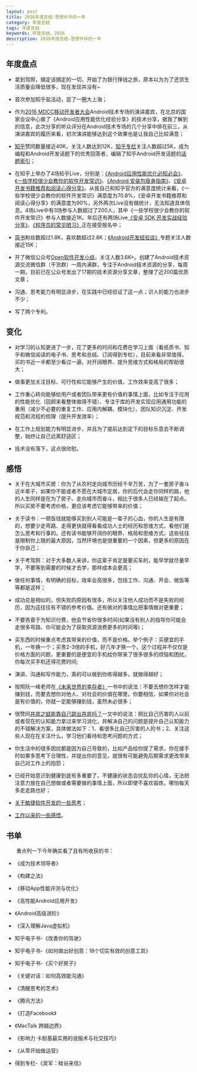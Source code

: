 ```yaml
---
layout: post
title: 2016年度总结-思想升华的一年
category: 年度总结
tags: 年度总结
keywords: 年度总结，2016
description: 2016年度总结-思想升华的一年
---
```


## 年度盘点

- 拿到驾照，搞定该搞定的一切，开始了为银行挣钱之旅，原本以为为了还贷生活质量会降低很多，现在发现并没有~

- 首次参加知乎盐活动，逛了一圈大上海；

- 作为[2016 MDCC移动开发者大会](http://special.csdncms.csdn.net/MDCC2016/)Android技术专场的演讲嘉宾，在北京的国家会议中心做了《Android应用性能优化经验分享》的技术分享，据我了解到的信息，此次分享的听众评分在Android技术专场的几个分享中排在前三，从演讲嘉宾的履历来看，初次演讲能够达到这个效果也是让我自己比较满意；

- [知乎](https://www.zhihu.com/people/zhang-ming-yun-88)赞同数量接近40K，关注人数达到12K，[知乎专栏](https://zhuanlan.zhihu.com/zmywly8866)关注人数超过5K，成为编程和Android开发话题下的优秀回答者，编辑了知乎Android开发话题的[话题索引](https://www.zhihu.com/topic/19555634)；

- 在知乎上举办了4场知乎Live，分别是：[《Android应用性能优化必知必会》](https://www.zhihu.com/lives/752096265927405568)、[《一些学校很少会教你的软件开发常识》](https://www.zhihu.com/lives/756190873938558976)、[《Android 安装包瘦身指南》](https://www.zhihu.com/lives/760843947491737600)、[《安卓开发书籍推荐和阅读心得分享》](https://www.zhihu.com/lives/782603210945748992)。从我自己和知乎官方的满意度统计来看，《一些学校很少会教你的软件开发常识》满意度为70.8%，《安卓开发书籍推荐和阅读心得分享》的满意度为90%，另外两次Live没有做统计，无法知道具体信息。4场Live中有3场参与人数超过了200人，其中《一些学校很少会教你的软件开发常识》参与人数接近1K。年后还有两场Live[《安卓 SDK 开发实战经验分享》](https://www.zhihu.com/lives/789882136835391488)、[《程序员的常见陋习》](https://www.zhihu.com/lives/794242761334358016)正在接受报名中；

- [简书](http://www.jianshu.com/users/e6885381f7d4/latest_articles)粉丝数超过1.8K，喜欢数超过2.8K；[《Android开发经验谈》](http://www.jianshu.com/collection/5139d555c94d)专题关注人数接近15K；

- 开了微信公众号[Open软件开发小组](http://weixin.sogou.com/weixin?type=1&query=Open%E8%BD%AF%E4%BB%B6%E5%BC%80%E5%8F%91%E5%B0%8F%E7%BB%84&ie=utf8&_sug_=y&_sug_type_=&w=&sut=984&sst0=1482562050764&lkt=0%2C0%2C0)，关注人数3.6K+。创建了Android技术资源交流微信群（干货群）一周内满群，专注于Android技术资源的分享，每周一期，目前已在公众号发出了17期的技术资源分享文章，整理了近200篇优质文章；

- 沟通、思考能力有明显进步，在实践中已经验证了这一点；识人的能力也进步不少；

- 写了两个专利。

## 变化

- 对学习的认知更进了一步，花了更多的时间和花费在学习上面（看纸质书、知乎和微信阅读的电子书、思考和总结、订阅得到专栏），目前来看非常值得，买的书近一半都至少看过一遍，对开阔眼界、提升思维方式和格局的帮助很大；

- 做事更加关注目标、可行性和它能够产生的价值，工作效率变高了很多；

- 工作重心转向能够给用户或者团队带来更有价值的事情上面，比如专注于应用的性能优化（回顾来看整体做得不错）、专注于库的开发实现应用通用功能的重用（减少不必要的重复工作、应用内解耦、模块化）、团队知识沉淀、开发规范和流程的梳理（提升开发效率）；

- 在工作上规划能力有明显进步，并且为了提前达到定下的目标乐意去不断调整，始终让自己远离舒适区；

- 技术没有落下，这点很欣慰。

## 感悟

- 关于在大城市买房：你为了从农村走向城市历经千辛万苦，为了一套房子奋斗近半辈子，如果你不能或者不愿在大城市定居，你的后代会走你同样的路，他的人生同样是在为了房子、走向城市而奋斗，相比于很多人已经输在了起点。所以买房不要考虑价格，更应该考虑它能够带来的价值；

- 关于读书：一顿饭钱就能够买到别人可能是一辈子的心血，你的人生是有限的，想要少走弯路、走得更快就得看看成功人士的经历和思维方式，看他们是怎么思考和行事的。还有读书能够开阔你的眼界、格局和思维方式，这些往往是限制你上限的最大原因，当然环境也是很重要的一个因素，但更多的原因在于你自己；

- 关于考驾照：对于大多数人来讲，你这辈子肯定是要买车的，能早学就尽量早学，不要等到需要的时候才去学，那样成本会更高；

- 做任何事情，有明确的目标，效率会高很多，包括工作、沟通、开会、做饭等等都是这样；

- 成功总是相似的，但失败的原因有很多，所以关注他人成功而不是失败的经历，因为这往往有不错的参考价值。还有做对的事情比把事情做对更重要；

- 不要吝啬于为知识付费，他会节省你很多时间(如果没有别人的指导你可能会走很多弯路、你可能会为了获取资源浪费更多的时间等)；

- 买东西的时候重点考虑其带来的价值，而不是价格。举个例子：买便宜的手机，一年换一个；买贵2-3倍的手机，好几年才换一个。这个过程并不仅仅是价格方面的问题，更重要的是便宜的手机给你带来了很多很多的烦恼和困扰，你每次买手机还得花费时间;

- 演讲、沟通和写作能力，真的可以做到你练得越多，就做得越好；

- 按照阮一峰老师在[《未来世界的幸存者》](https://ruanyf.github.io/survivor/methodology/stuff-that-matters.html)一书中的说法：不要去想你怎样才能赚到钱，而要去想你对他人、对社会的价值在哪里。你要相信，如果你对社会是有价值的，你就一定能够赚到钱，虽然未必很多；

- 很赞同[井底之蛙能靠自己跳出井底吗？](http://mp.weixin.qq.com/s?src=3&timestamp=1482563861&ver=1&signature=hOtZrhvF7cK0yx-j4TcpAn9z6EdpM9rBKcdiLt6bRSmwp4lt2QU0KyYcA9g54PrOv9GX18mxa41jrot4gnKws9a*jQjFcQ20YAQ0*cvDjjn5*eYMKhhjbw-Ks-13idZnsDHjf0iWW3LGhRntBf0I6QsXCvWeKJGBVRC1ilmCHMA=)一文中的说法：把比自己历害的人以前或者现在的认知能力拿过来学习消化，并解决自己的问题是提升自己认知能力的不错解决方案，具体做法如下：1、看很多比自己厉害的人的书；2、关注这些人现在在关注什么，学习他们看待和思考问题的方式；

- 你生活中的很多困扰都是因为自己导致的，比如产品给你提了需求，你在接手时如果多思考下合理性，并提出你的意见，就很有可能避免后期需求更改带来自己对工作上的抱怨；

- 已经开始意识到健康到底有多重要了，不健康的状态会扰乱你的心情，无法把注意力放在自己想做或者需要做的事情上面，所以即使不喜欢锻炼，哪怕每天多走走路也好；

- [关于敏捷软件开发的一些思考](https://zhuanlan.zhihu.com/p/24417533?refer=zmywly8866)；

- [工作以来的一些感悟](https://zhuanlan.zhihu.com/p/20711335?refer=zmywly8866)。

## 书单

&emsp;&emsp;重点列一下今年确实看了且有所收获的书：

- 《成为技术领导者》

- 《构建之法》

- 《移动App性能评测与优化》

- 《高性能Android应用开发》

- 《Android高级进阶》

- 《深入理解Java虚拟机》

- 知乎电子书-《改善你的驾驶》

- 知乎电子书-《如何做出好创意：18个切实有效的创意工具》

- 知乎电子书-《买个好房子》

- 《关键对话：如何高效能沟通》

- 《清醒思考的艺术》

- 《腾讯方法》

- 《打造Facebook》

- 《MacTalk 跨越边界》

- 《影响力 卡耐基最实用的说服术与社交技巧》

- 《从零开始做运营》

- 得到专栏-《吴军：硅谷来信》
